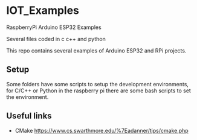 # IOT_Examples

RaspberryPi Arduino ESP32 Examples

Several files coded in c c++ and python 

This repo contains several examples of Arduino ESP32 and RPi projects.

## Setup

Some folders have some scripts to setup the development environments, for C/C++ or Python in the raspberry pi there are some bash scripts to set the environment. 

## Useful links

- CMake https://www.cs.swarthmore.edu/%7Eadanner/tips/cmake.php